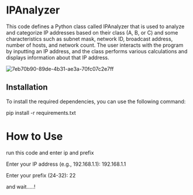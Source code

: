 # IPAnalyzer

This code defines a Python class called IPAnalyzer that is used to analyze and categorize IP addresses based on their class (A, B, or C) and some characteristics such as subnet mask, network ID, broadcast address, number of hosts, and network count. The user interacts with the program by inputting an IP address, and the class performs various calculations and displays information about that IP address.


![7eb70b90-89de-4b31-ae3a-70fc07c2e7ff](https://github.com/MRIiiIiIiI/IPAnalyzer/assets/142177107/850b1731-c47d-48d0-a907-957fd52dd1ba)

## Installation
To install the required dependencies, you can use the following command:

pip install -r requirements.txt
# How to Use

run this code and enter ip and prefix 

Enter your IP address (e.g., 192.168.1.1): 192.168.1.1

Enter your prefix (24-32): 22

and wait.....!
